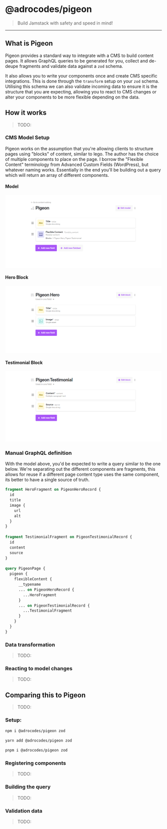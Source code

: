 # @adrocodes/pigeon

> Build Jamstack with safety and speed in mind!

---

## What is Pigeon

Pigeon provides a standard way to integrate with a CMS to build content pages. It allows GraphQL queries to be generated for you, collect and de-deupe fragments and validate data against a `zod` schema.

It also allows you to write your components once and create CMS specific integrations. This is done through the `transform` setup on your `zod` schema. Utilising this schema we can also validate incoming data to ensure it is the structure that you are expecting, allowing you to react to CMS changes or alter your components to be more flexible depending on the data.

## How it works

> TODO:

### CMS Model Setup

Pigeon works on the assumption that you're allowing clients to structure pages using "blocks" of content, similar to lego. The author has the choice of multiple components to place on the page. I borrow the "Flexible Content" terminology from Advanced Custom Fields (WordPress), but whatever naming works. Essentially in the end you'll be building out a query which will return an array of different components.

#### Model

<img src="docs/model-setup.png" />

#### Hero Block

<img src="docs/pigeon-hero.png" />

#### Testimonial Block

<img src="docs/pigeon-testimonial.png" />

### Manual GraphQL definition

With the model above, you'd be expected to write a query similar to the one below. We're separating out the different components are fragments, this allows for reuse if a different page content type uses the same component, its better to have a single source of truth.

```graphql
fragment HeroFragment on PigeonHeroRecord {
  id
  title
  image {
    url
    alt
  }
}

fragment TestimonialFragment on PigeonTestimonialRecord {
  id
  content
  source
}

query PigeonPage {
  pigeon {
    flexibleContent {
      __typename
      ... on PigeonHeroRecord {
        ...HeroFragment
      }
      ... on PigeonTestimonialRecord {
        ...TestimonialFragment
      }
    }
  }
}
```

### Data transformation

> TODO:

### Reacting to model changes

> TODO:

## Comparing this to Pigeon

> TODO:

### Setup:

```bash
npm i @adrocodes/pigeon zod
```

```bash
yarn add @adrocodes/pigeon zod
```

```bash
pnpm i @adrocodes/pigeon zod
```

### Registering components

> TODO:

### Building the query

> TODO:

### Validation data

> TODO:
